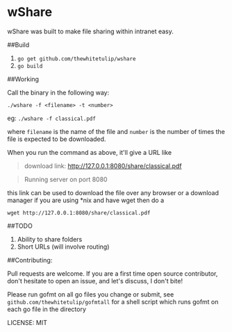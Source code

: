 wShare
========

wShare was built to make file sharing within intranet easy.

##Build

1. `go get github.com/thewhitetulip/wshare`
2. `go build`


##Working

Call the binary in the following way:

`./wshare -f <filename> -t <number>`

eg:   `./wshare -f classical.pdf`

where `filename` is the name of the file and `number` is the number of 
times the file is expected to be downloaded.

When you run the command as above, it'll give a URL like
 
>download link: http://127.0.0.1:8080/share/classical.pdf

>Running server on port 8080

this link can be used to download the file over any browser or a 
download manager if you are using *nix and have wget then do a 

`wget http://127.0.0.1:8080/share/classical.pdf`

##TODO
1. Ability to share folders
2. Short URLs (will involve routing)


##Contributing:

Pull requests are welcome. If you are a first time open source contributor, 
don't hesitate to open an issue, and let's discuss, I don't bite!

Please run gofmt on all go files you change or submit, see 
`github.com/thewhitetulip/gofmtall` for a shell script which runs gofmt on each go file in 
the directory

LICENSE: MIT